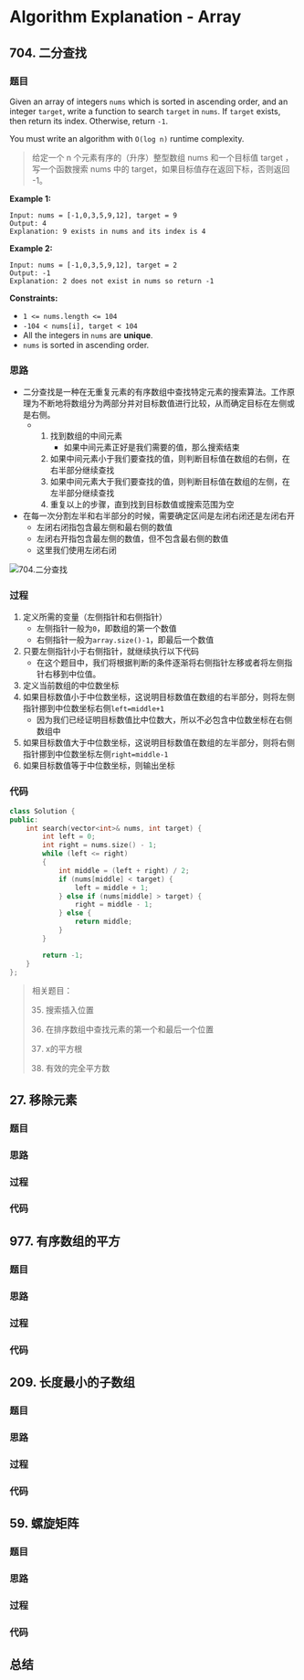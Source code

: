 # Algorithm Explanation - Array

## 704. 二分查找

### 题目

Given an array of integers `nums` which is sorted in ascending order, and an integer `target`, write a function to search `target` in `nums`. If `target` exists, then return its index. Otherwise, return `-1`.

You must write an algorithm with `O(log n)` runtime complexity.

> 给定一个 n 个元素有序的（升序）整型数组 nums 和一个目标值 target  ，写一个函数搜索 nums 中的 target，如果目标值存在返回下标，否则返回 -1。

**Example 1:**

```
Input: nums = [-1,0,3,5,9,12], target = 9
Output: 4
Explanation: 9 exists in nums and its index is 4
```

**Example 2:**

```
Input: nums = [-1,0,3,5,9,12], target = 2
Output: -1
Explanation: 2 does not exist in nums so return -1
```

**Constraints:**

- `1 <= nums.length <= 104`
- `-104 < nums[i], target < 104`
- All the integers in `nums` are **unique**.
- `nums` is sorted in ascending order.

### 思路

- 二分查找是一种在无重复元素的有序数组中查找特定元素的搜索算法。工作原理为不断地将数组分为两部分并对目标数值进行比较，从而确定目标在左侧或是右侧。
  - 1. 找到数组的中间元素
       - 如果中间元素正好是我们需要的值，那么搜索结束
    2. 如果中间元素小于我们要查找的值，则判断目标值在数组的右侧，在右半部分继续查找
    3. 如果中间元素大于我们要查找的值，则判断目标值在数组的左侧，在左半部分继续查找
    4. 重复以上的步骤，直到找到目标数值或搜索范围为空
- 在每一次分割左半和右半部分的时候，需要确定区间是左闭右闭还是左闭右开
  - 左闭右闭指包含最左侧和最右侧的数值
  - 左闭右开指包含最左侧的数值，但不包含最右侧的数值
  - 这里我们使用左闭右闭

![704.二分查找](https://images.wu.engineer/images/2023/08/28/68747470733a2f2f636f64652d7468696e6b696e672d313235333835353039332e66696c652e6d7971636c6f75642e636f6d2f706963732f32303231303331313135333035353732332e6a7067.jpeg)

### 过程

1. 定义所需的变量（左侧指针和右侧指针）
   - 左侧指针一般为`0`，即数组的第一个数值
   - 右侧指针一般为`array.size()-1`，即最后一个数值
2. 只要左侧指针小于右侧指针，就继续执行以下代码
   - 在这个题目中，我们将根据判断的条件逐渐将右侧指针左移或者将左侧指针右移到中位值。
3. 定义当前数组的中位数坐标
4. 如果目标数值小于中位数坐标，这说明目标数值在数组的右半部分，则将左侧指针挪到中位数坐标右侧`left=middle+1`
   - 因为我们已经证明目标数值比中位数大，所以不必包含中位数坐标在右侧数组中
5. 如果目标数值大于中位数坐标，这说明目标数值在数组的左半部分，则将右侧指针挪到中位数坐标左侧`right=middle-1`
6. 如果目标数值等于中位数坐标，则输出坐标

### 代码

```c++
class Solution {
public:
    int search(vector<int>& nums, int target) {
        int left = 0;
        int right = nums.size() - 1;
        while (left <= right)
        {
            int middle = (left + right) / 2;
            if (nums[middle] < target) {
                left = middle + 1;
            } else if (nums[middle] > target) {
                right = middle - 1;
            } else {
                return middle;
            }
        }

        return -1;
    }
};
```

> 相关题目：
>
> 35. 搜索插入位置
>
> 34. 在排序数组中查找元素的第一个和最后一个位置
>
> 69. x的平方根
>
> 367. 有效的完全平方数

## 27. 移除元素

### 题目



### 思路



### 过程



### 代码

## 977. 有序数组的平方

### 题目



### 思路



### 过程



### 代码

## 209. 长度最小的子数组

### 题目



### 思路



### 过程



### 代码
## 59. 螺旋矩阵

### 题目



### 思路





### 过程



### 代码
## 总结

